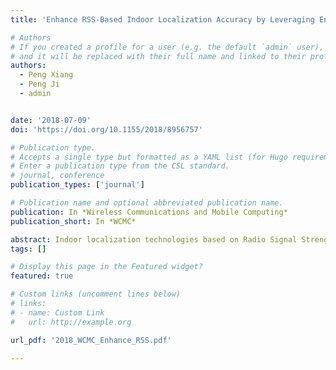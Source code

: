 ```yaml
---
title: 'Enhance RSS-Based Indoor Localization Accuracy by Leveraging Environmental Physical Features'

# Authors
# If you created a profile for a user (e.g. the default `admin` user), write the username (folder name) here
# and it will be replaced with their full name and linked to their profile.
authors:
  - Peng Xiang
  - Peng Ji
  - admin


date: '2018-07-09'
doi: 'https://doi.org/10.1155/2018/8956757'

# Publication type.
# Accepts a single type but formatted as a YAML list (for Hugo requirements).
# Enter a publication type from the CSL standard.
# journal, conference
publication_types: ['journal']

# Publication name and optional abbreviated publication name.
publication: In *Wireless Communications and Mobile Computing*
publication_short: In *WCMC*

abstract: Indoor localization technologies based on Radio Signal Strength (RSS) attract many researchers’ attentions, since RSS can be easily obtained by wireless devices without additional hardware. However, such technologies are apt to be affected by indoor environments and multipath phenomenon. Thus, the accuracy is very difficult to improve. In this paper, we put forward a method, which is able to leverage various other resources in localization. Besides the traditional RSS information, the environmental physical features, e.g., the light, temperature, and humidity information, are all utilized for localization. After building a comprehensive fingerprint map for the above information, we propose an algorithm to localize the target based on Naïve Bayesian. Experimental results show that the successful positioning accuracy can dramatically outperform traditional pure RSS-based indoor localization method by about 39%. Our method has the potential to improve all the radio frequency (RF) based localization approaches.
tags: []

# Display this page in the Featured widget?
featured: true

# Custom links (uncomment lines below)
# links:
# - name: Custom Link
#   url: http://example.org

url_pdf: '2018_WCMC_Enhance_RSS.pdf'

---
```

